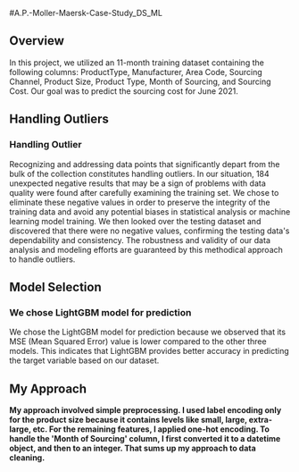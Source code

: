 #A.P.-Moller-Maersk-Case-Study_DS_ML

## Overview

In this project, we utilized an 11-month training dataset containing the following columns: ProductType, Manufacturer, Area Code, Sourcing Channel, Product Size, Product Type, Month of Sourcing, and Sourcing Cost. Our goal was to predict the sourcing cost for June 2021.


## Handling Outliers

### **Handling Outlier**

Recognizing and addressing data points that significantly depart from the bulk of the collection constitutes handling outliers. In our situation, 184 unexpected negative results that may be a sign of problems with data quality were found after carefully examining the training set. We chose to eliminate these negative values in order to preserve the integrity of the training data and avoid any potential biases in statistical analysis or machine learning model training. We then looked over the testing dataset and discovered that there were no negative values, confirming the testing data's dependability and consistency. The robustness and validity of our data analysis and modeling efforts are guaranteed by this methodical approach to handle outliers.

## Model Selection

### **We chose LightGBM model for prediction**

We chose the LightGBM model for prediction because we observed that its MSE (Mean Squared Error) value is lower compared to the other three models. This indicates that LightGBM provides better accuracy in predicting the target variable based on our dataset.

## My Approach

**My approach involved simple preprocessing. I used label encoding only for the product size because it contains levels like small, large, extra-large, etc. For the remaining features, I applied one-hot encoding. To handle the 'Month of Sourcing' column, I first converted it to a datetime object, and then to an integer. That sums up my approach to data cleaning.**


